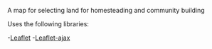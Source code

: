 A map for selecting land for homesteading and community building

Uses the following libraries:

-[Leaflet](https://leafletjs.com/)
-[Leaflet-ajax](https://github.com/calvinmetcalf/leaflet-ajax)